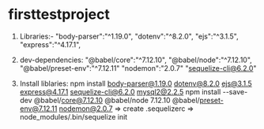 # firsttestproject
1. Libraries:-
"body-parser":"^1.19.0",
"dotenv":"^8.2.0",
"ejs":"^3.1.5",
"express":"^4.17.1",

2. dev-dependencies:
"@babel/core":"^7.12.10",
"@babel/node":"^7.12.10",
"@babel/preset-env":"^7.12.11"
"nodemon":"2.0.7"
"sequelize-cli@6.2.0"
3. Install liblaries:
npm install body-parser@1.19.0 dotenv@8.2.0 ejs@3.1.5 express@4.17.1 sequelize-cli@6.2.0 mysql2@2.2.5
npm install --save-dev @babel/core@7.12.10 @babel/node 7.12.10 @babel/preset-env@7.12.11 nodemon@2.0.7 
=> create .sequelizerc => node_modules/.bin/sequelize init

